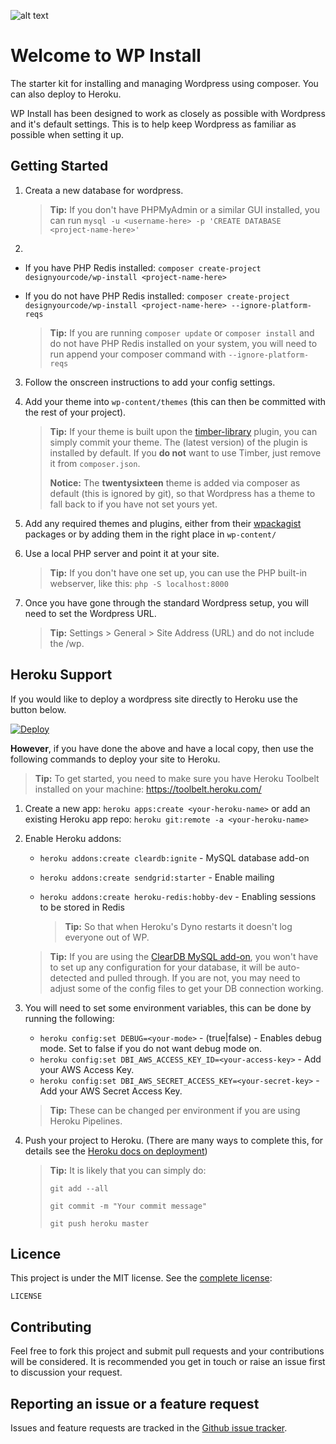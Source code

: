 
![alt text](http://cdn.designyourcode.io/wp-install-logo.jpg "WP Install")

# Welcome to WP Install
The starter kit for installing and managing Wordpress using composer. You can also deploy to Heroku.

WP Install has been designed to work as closely as possible with Wordpress and it's default settings. This is to help keep Wordpress as familiar as possible when setting it up.

## Getting Started

1. Creata a new database for wordpress.

    > **Tip:** If you don't have PHPMyAdmin or a similar GUI installed, you can run `mysql -u <username-here> -p 'CREATE DATABASE <project-name-here>'`

2.
 * If you have PHP Redis installed: `composer create-project designyourcode/wp-install <project-name-here>`
 * If you do not have PHP Redis installed: `composer create-project designyourcode/wp-install <project-name-here> --ignore-platform-reqs`
    
    >  **Tip:** If you are running `composer update` or `composer install` and do not have PHP Redis installed on your system, you will need to run append your composer command with `--ignore-platform-reqs`

3. Follow the onscreen instructions to add your config settings.
4. Add your theme into `wp-content/themes` (this can then be committed with the rest of your project).

    >  **Tip:** If your theme is built upon the [timber-library](https://en-gb.wordpress.org/plugins/timber-library/) plugin, you can simply commit your theme. The (latest version) of the plugin is installed by default. If you **do not** want to use Timber, just remove it from `composer.json`.
    >
    >  **Notice:** The __twentysixteen__ theme is added via composer as default (this is ignored by git), so that Wordpress has a theme to fall back to if you have not set yours yet.

5. Add any required themes and plugins, either from their [wpackagist](http://wpackagist.org/) packages or by adding them in the right place in `wp-content/`
6. Use a local PHP server and point it at your site.

    > **Tip:** If you don't have one set up, you can use the PHP built-in webserver, like this: `php -S localhost:8000`

8. Once you have gone through the standard Wordpress setup, you will need to set the Wordpress URL.
    
    > **Tip:** Settings > General > Site Address (URL) and do not include the /wp.

## Heroku Support

If you would like to deploy a wordpress site directly to Heroku use the button below.

[![Deploy](https://www.herokucdn.com/deploy/button.svg)](https://heroku.com/deploy)

**However**, if you have done the above and have a local copy, then use the following commands to deploy your site to Heroku. 

> **Tip:** To get started, you need to make sure you have Heroku Toolbelt installed on your machine: https://toolbelt.heroku.com/

1. Create a new app: `heroku apps:create <your-heroku-name>` or add an existing Heroku app repo: `heroku git:remote -a <your-heroku-name>`
2. Enable Heroku addons:
    * `heroku addons:create cleardb:ignite` - MySQL database add-on
    * `heroku addons:create sendgrid:starter` - Enable mailing
    * `heroku addons:create heroku-redis:hobby-dev` - Enabling sessions to be stored in Redis
        
        > **Tip:** So that when Heroku's Dyno restarts it doesn't log everyone out of WP. 

    > **Tip:** If you are using the [ClearDB MySQL add-on](https://elements.heroku.com/addons/cleardb), you won't have to set up any configuration for your database, it will be auto-detected and pulled through. If you are not, you may need to adjust some of the config files to get your DB connection working.

3. You will need to set some environment variables, this can be done by running the following:
    * `heroku config:set DEBUG=<your-mode>` - (true|false) - Enables debug mode. Set to false if you do not want debug mode on.
    * `heroku config:set DBI_AWS_ACCESS_KEY_ID=<your-access-key>` - Add your AWS Access Key.
    * `heroku config:set DBI_AWS_SECRET_ACCESS_KEY=<your-secret-key>` - Add your AWS Secret Access Key.

    > **Tip:** These can be changed per environment if you are using Heroku Pipelines.

4. Push your project to Heroku. (There are many ways to complete this, for details see the [Heroku docs on deployment](https://devcenter.heroku.com/categories/deployment))
    
    > **Tip:** It is likely that you can simply do:
    >
    > `git add --all`
    >
    > `git commit -m "Your commit message"`
    >
    > `git push heroku master`

## Licence
This project is under the MIT license. See the [complete license](LICENSE):

    LICENSE

## Contributing

Feel free to fork this project and submit pull requests and your contributions will be considered.
It is recommended you get in touch or raise an issue first to discussion your request.

## Reporting an issue or a feature request
Issues and feature requests are tracked in the [Github issue tracker](https://github.com/DesignyourCode/wp-install/issues).
